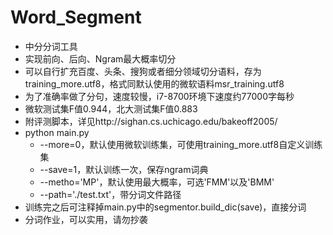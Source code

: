 # Word_Segment
- 中分分词工具
- 实现前向、后向、Ngram最大概率切分
- 可以自行扩充百度、头条、搜狗或者细分领域切分语料，存为training_more.utf8，格式同默认使用的微软语料msr_training.utf8
- 为了准确率做了分句，速度较慢，i7-8700环境下速度约77000字每秒
- 微软测试集F值0.944，北大测试集F值0.883
- 附评测脚本，详见http://sighan.cs.uchicago.edu/bakeoff2005/
- python main.py 
  - --more=0，默认使用微软训练集，可使用training_more.utf8自定义训练集
  - --save=1，默认训练一次，保存ngram词典
  - --metho='MP'，默认使用最大概率，可选'FMM'以及'BMM'
  - --path='./test.txt'，带分词文件路径
- 训练完之后可注释掉main.py中的segmentor.build_dic(save)，直接分词
- 分词作业，可以实用，请勿抄袭
